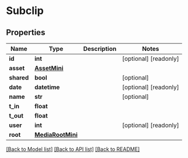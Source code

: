 # Subclip

## Properties

Name | Type | Description | Notes
------------ | ------------- | ------------- | -------------
**id** | **int** |  | [optional] [readonly] 
**asset** | [**AssetMini**](AssetMini.md) |  | 
**shared** | **bool** |  | [optional] 
**date** | **datetime** |  | [optional] [readonly] 
**name** | **str** |  | [optional] 
**t_in** | **float** |  | 
**t_out** | **float** |  | 
**user** | **int** |  | [optional] [readonly] 
**root** | [**MediaRootMini**](MediaRootMini.md) |  | 

[[Back to Model list]](../#documentation-for-models) [[Back to API list]](../#documentation-for-api-endpoints) [[Back to README]](../)


